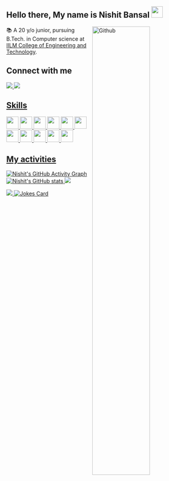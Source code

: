 <h2> Hello there, My name is Nishit Bansal <img src = "https://raw.githubusercontent.com/MartinHeinz/MartinHeinz/master/wave.gif" width = 30px> </h1>
<p align='center'>
</p>
<img width="55%" align="right" alt="Github" src="https://media.giphy.com/media/836HiJc7pgzy8iNXCn/giphy.gif" />

📚 A 20 y/o junior, pursuing B.Tech. in Computer science at [IILM College of Engineering and Technology](https://www.iilmcet.ac.in/).

## Connect with me
<a href="https://www.linkedin.com/in/nishit-bansal-b040521b8/">
<img src="https://img.icons8.com/fluency/48/000000/linkedin.png"/> 
<a href="mailto:nishitbnsl@gmail.com ">
<img src="https://img.icons8.com/color/50/000000/gmail-new.png"/>

## Skills
<img src="https://raw.githubusercontent.com/rahulbanerjee26/githubProfileReadmeGenerator/dede753e9b1dd7e1f5e8f9a9f094b67ecf7781ec/icons/cpp.svg" width=32px>
<img src="https://raw.githubusercontent.com/rahulbanerjee26/githubProfileReadmeGenerator/dede753e9b1dd7e1f5e8f9a9f094b67ecf7781ec/icons/python.svg" width=32px>
<img src="https://raw.githubusercontent.com/rahulbanerjee26/githubProfileReadmeGenerator/dede753e9b1dd7e1f5e8f9a9f094b67ecf7781ec/icons/javascript.svg" width=32px>
<img src="https://raw.githubusercontent.com/rahulbanerjee26/githubProfileReadmeGenerator/dede753e9b1dd7e1f5e8f9a9f094b67ecf7781ec/icons/reactjs.svg" width=32px>
<img src="https://raw.githubusercontent.com/rahulbanerjee26/githubProfileReadmeGenerator/dede753e9b1dd7e1f5e8f9a9f094b67ecf7781ec/icons/nodejs.svg" width=32px>
<img src="https://raw.githubusercontent.com/rahulbanerjee26/githubProfileReadmeGenerator/dede753e9b1dd7e1f5e8f9a9f094b67ecf7781ec/icons/linux.svg" width=32px>
<img src="https://raw.githubusercontent.com/rahulbanerjee26/githubProfileReadmeGenerator/dede753e9b1dd7e1f5e8f9a9f094b67ecf7781ec/icons/express.svg" width=32px>
<img src="https://raw.githubusercontent.com/rahulbanerjee26/githubProfileReadmeGenerator/dede753e9b1dd7e1f5e8f9a9f094b67ecf7781ec/icons/mongodb.svg" width=32px>
<img src="https://raw.githubusercontent.com/rahulbanerjee26/githubProfileReadmeGenerator/dede753e9b1dd7e1f5e8f9a9f094b67ecf7781ec/icons/mysql.svg" width=32px>
<img src="https://raw.githubusercontent.com/rahulbanerjee26/githubProfileReadmeGenerator/dede753e9b1dd7e1f5e8f9a9f094b67ecf7781ec/icons/html.svg" width=32px>
<img src="https://raw.githubusercontent.com/rahulbanerjee26/githubProfileReadmeGenerator/dede753e9b1dd7e1f5e8f9a9f094b67ecf7781ec/icons/css.svg" width=32px>




## My activities
  
![Nishit's GitHub Activity Graph](https://activity-graph.herokuapp.com/graph?username=Nishit278&theme=aura)
![Nishit's GitHub stats](https://github-readme-stats.vercel.app/api?username=Nishit278&show_icons=true&theme=midnight-purple&hide_border=true)
![](https://github-readme-stats.vercel.app/api/top-langs/?username=Nishit278&theme=midnight-purple&layout=compact&hide_border=true)

![](https://github-readme-streak-stats.herokuapp.com/?user=Nishit278&theme=midnight-purple&hide_border=true)
![Jokes Card](https://readme-jokes.vercel.app/api?theme=tokyonight&hide_border=true)
